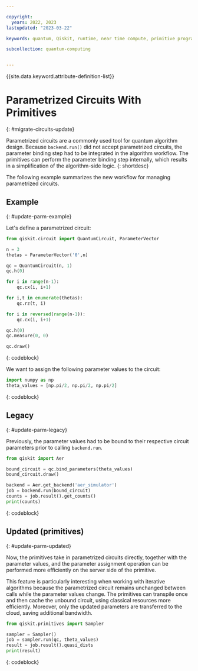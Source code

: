 ```yaml
---

copyright:
  years: 2022, 2023
lastupdated: "2023-03-22"

keywords: quantum, Qiskit, runtime, near time compute, primitive programs, IBM Quantum Platform

subcollection: quantum-computing


---
```



{{site.data.keyword.attribute-definition-list}}

# Parametrized Circuits With Primitives
{: #migrate-circuits-update}

Parametrized circuits are a commonly used tool for quantum algorithm
design. Because `backend.run()` did not accept parametrized
circuits, the parameter binding step had to be integrated in the
algorithm workflow. The primitives can perform the parameter binding
step internally, which results in a simplification of the algorithm-side
logic.
{: shortdesc}

The following example summarizes the new workflow for managing
parametrized circuits.

## Example
{: #update-parm-example}

Let's define a parametrized circuit:

``` python
from qiskit.circuit import QuantumCircuit, ParameterVector

n = 3
thetas = ParameterVector('θ',n)

qc = QuantumCircuit(n, 1)
qc.h(0)

for i in range(n-1):
    qc.cx(i, i+1)

for i,t in enumerate(thetas):
    qc.rz(t, i)

for i in reversed(range(n-1)):
    qc.cx(i, i+1)

qc.h(0)
qc.measure(0, 0)

qc.draw()
```
 {: codeblock}

We want to assign the following parameter values to the circuit:

``` python
import numpy as np
theta_values = [np.pi/2, np.pi/2, np.pi/2]
```
{: codeblock}

## Legacy
{: #update-parm-legacy}

Previously, the parameter values had to be bound to their respective
circuit parameters prior to calling `backend.run`.

``` python
from qiskit import Aer

bound_circuit = qc.bind_parameters(theta_values)
bound_circuit.draw()

backend = Aer.get_backend('aer_simulator')
job = backend.run(bound_circuit)
counts = job.result().get_counts()
print(counts)
```
{: codeblock}

## Updated (primitives)
{: #update-parm-updated}

Now, the primitives take in parametrized circuits directly, together
with the parameter values, and the parameter assignment operation can be
performed more efficiently on the server side of the primitive.

This feature is particularly interesting when working with iterative
algorithms because the parametrized circuit remains unchanged between
calls while the parameter values change. The primitives can transpile
once and then cache the unbound circuit, using classical resources more
efficiently. Moreover, only the updated parameters are transferred to
the cloud, saving additional bandwidth.

``` python
from qiskit.primitives import Sampler

sampler = Sampler()
job = sampler.run(qc, theta_values)
result = job.result().quasi_dists
print(result)
```
{: codeblock}

